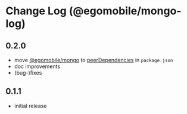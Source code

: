 # Change Log (@egomobile/mongo-log)

## 0.2.0

- move [@egomobile/mongo](https://github.com/egomobile/node-mongo) to [peerDependencies](https://nodejs.org/uk/blog/npm/peer-dependencies/) in `package.json`
- doc improvements
- (bug-)fixes

## 0.1.1

- initial release
